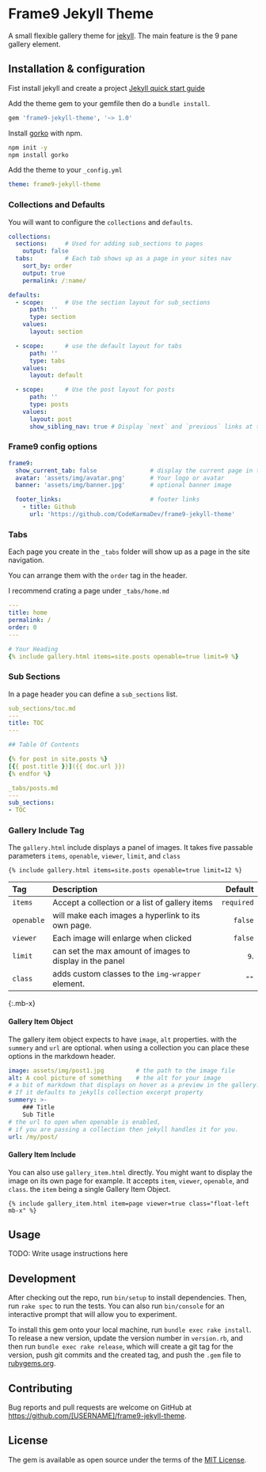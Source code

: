 # Frame9 Jekyll Theme

A small flexible gallery theme for [jekyll](https://jekyllrb.com/).
The main feature is the 9 pane gallery element.



## Installation & configuration

Fist install jekyll and create a project
[Jekyll quick start guide](https://jekyllrb.com/docs/)

Add the theme gem to your gemfile then do a `bundle install`.
```ruby
gem 'frame9-jekyll-theme', '~> 1.0'
```

Install [gorko](https://github.com/andy-piccalilli/gorko) with npm.
```bash
npm init -y
npm install gorko
```


Add the theme to your `_config.yml`
```yml
theme: frame9-jekyll-theme
```

### Collections and Defaults
You will want to configure the `collections` and `defaults`.

```yml
collections:
  sections:     # Used for adding sub_sections to pages
    output: false       
  tabs:         # Each tab shows up as a page in your sites nav
    sort_by: order
    output: true
    permalink: /:name/

defaults:
  - scope:      # Use the section layout for sub_sections
      path: ''
      type: section
    values:
      layout: section

  - scope:      # use the default layout for tabs
      path: ''
      type: tabs
    values:
      layout: default

  - scope:      # Use the post layout for posts
      path: ''
      type: posts
    values:
      layout: post
      show_sibling_nav: true # Display `next` and `previous` links at the bottom of each post
```


### Frame9 config options
```yml
frame9:
  show_current_tab: false               # display the current page in the navigation.
  avatar: 'assets/img/avatar.png'       # Your logo or avatar
  banner: 'assets/img/banner.jpg'       # optional banner image

  footer_links:                         # footer links
    - title: Github
      url: 'https://github.com/CodeKarmaDev/frame9-jekyll-theme'
```


### Tabs

Each page you create in the `_tabs` folder will show up as a page in the site navigation.

You can arrange them with the `order` tag in the header.

I recommend crating a page under `_tabs/home.md`

```yml
---
title: home
permalink: /
order: 0
---

# Your Heading
{% include gallery.html items=site.posts openable=true limit=9 %}
```

### Sub Sections

In a page header you can define a `sub_sections` list.
```yml
sub_sections/toc.md
---
title: TOC
---

## Table Of Contents

{% for post in site.posts %}
[{{ post.title }}]({{ doc.url }})
{% endfor %}
```
```yml
_tabs/posts.md
---
sub_sections:
- TOC
```

### Gallery Include Tag


The `gallery.html` include displays a panel of images.
It takes five passable parameters `items`, `openable`, `viewer`, `limit`, and `class` 
```jekyll
{% include gallery.html items=site.posts openable=true limit=12 %}
```


| Tag | Description | Default |
| :-- | :-- | --: |
| `items` | Accept a collection or a list of gallery items | `required` |
| `openable` | will make each images a hyperlink to its own page. | `false` |
| `viewer` | Each image will enlarge when clicked | `false` |
| `limit` | can set the max amount of images to display in the panel | `9`. |
| `class` | adds custom classes to the `img-wrapper` element. | `""` |
{:.mb-x}


#### Gallery Item Object

The gallery item object expects to have `image`, `alt` properties.
with the `summery` and `url` are optional.
when using a collection you can place these options in the markdown header. 
```yaml
image: assets/img/post1.jpg         # the path to the image file
alt: A cool picture of something    # the alt for your image
# a bit of markdown that displays on hover as a preview in the gallery.
# If it defaults to jekylls collection excerpt property
summery: >-                     
    ### Title
    Sub Title
# the url to open when openable is enabled, 
# if you are passing a collection then jekyll handles it for you. 
url: /my/post/                      
```

#### Gallery Item Include

You can also use `gallery_item.html` directly.
You might want to display the image on its own page for example.
It accepts `item`, `viewer`, `openable`, and `class`.
the `item` being a single Gallery Item Object.

```liquid
{% include gallery_item.html item=page viewer=true class="float-left mb-x" %}
```


## Usage

TODO: Write usage instructions here

## Development

After checking out the repo, run `bin/setup` to install dependencies. Then, run `rake spec` to run the tests. You can also run `bin/console` for an interactive prompt that will allow you to experiment.

To install this gem onto your local machine, run `bundle exec rake install`. To release a new version, update the version number in `version.rb`, and then run `bundle exec rake release`, which will create a git tag for the version, push git commits and the created tag, and push the `.gem` file to [rubygems.org](https://rubygems.org).

## Contributing

Bug reports and pull requests are welcome on GitHub at https://github.com/[USERNAME]/frame9-jekyll-theme.

## License

The gem is available as open source under the terms of the [MIT License](https://opensource.org/licenses/MIT).
